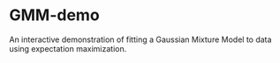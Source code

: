 # GMM-demo
An interactive demonstration of fitting a Gaussian Mixture Model to data using expectation maximization.
